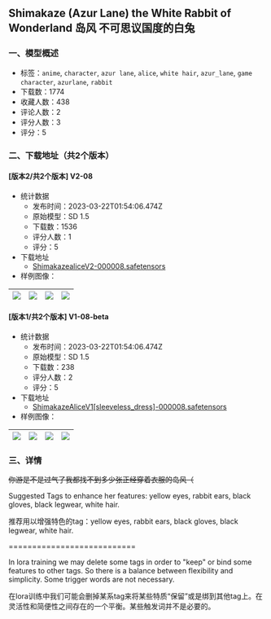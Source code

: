 ## Shimakaze (Azur Lane) the White Rabbit of Wonderland 岛风 不可思议国度的白兔
### 一、模型概述

- 标签：`anime`, `character`, `azur lane`, `alice`, `white hair`, `azur_lane`, `game character`, `azurlane`, `rabbit`
- 下载数：1774
- 收藏人数：438
- 评论人数：2
- 评分人数：3
- 评分：5

### 二、下载地址（共2个版本）

#### [版本2/共2个版本] V2-08

- 统计数据
  - 发布时间：2023-03-22T01:54:06.474Z
  - 原始模型：SD 1.5
  - 下载数：1536
  - 评分人数：1
  - 评分：5
- 下载地址
  - [ShimakazealiceV2-000008.safetensors](https://civitai.com/api/download/models/27037)
- 样例图像：

| <img src="https://image.civitai.com/xG1nkqKTMzGDvpLrqFT7WA/71f3f8da-eac1-46a8-dc2a-0ea5a50b1d00/width=450/298021.jpeg" /> | <img src="https://image.civitai.com/xG1nkqKTMzGDvpLrqFT7WA/9e82fb33-fa4c-49e3-793d-bec4825fe700/width=450/298020.jpeg" /> | <img src="https://image.civitai.com/xG1nkqKTMzGDvpLrqFT7WA/ecc5c720-65ba-4fe7-b4e5-c87e4f60d700/width=450/298019.jpeg" /> | <img src="https://image.civitai.com/xG1nkqKTMzGDvpLrqFT7WA/6be73559-8c2d-47fd-a823-9f2526eb9200/width=450/298018.jpeg" /> |
| ---- | ---- | ---- | ---- |

#### [版本1/共2个版本] V1-08-beta

- 统计数据
  - 发布时间：2023-03-22T01:54:06.474Z
  - 原始模型：SD 1.5
  - 下载数：238
  - 评分人数：2
  - 评分：5
- 下载地址
  - [ShimakazeAliceV1[sleeveless_dress]-000008.safetensors](https://civitai.com/api/download/models/26850)
- 样例图像：

| <img src="https://image.civitai.com/xG1nkqKTMzGDvpLrqFT7WA/db2e3edf-fcad-4ccf-ac20-aecdf7d3e100/width=450/295832.jpeg" /> | <img src="https://image.civitai.com/xG1nkqKTMzGDvpLrqFT7WA/e0ec3dd0-bb25-4b4a-e707-c4f53570a200/width=450/295831.jpeg" /> | <img src="https://image.civitai.com/xG1nkqKTMzGDvpLrqFT7WA/bba2f943-6212-4329-3495-d6358f8f6900/width=450/295830.jpeg" /> | <img src="https://image.civitai.com/xG1nkqKTMzGDvpLrqFT7WA/3544ed75-be54-4d83-f07d-a228249cf800/width=450/295906.jpeg" /> |
| ---- | ---- | ---- | ---- |


### 三、详情
<p><s>你游是不是过气了我都找不到多少张正经穿着衣服的岛风（</s></p><p>Suggested Tags to enhance her features: yellow eyes, rabbit ears, black gloves, black legwear, white hair.</p><p>推荐用以增强特色的tag：yellow eyes, rabbit ears, black gloves, black legwear, white hair.</p><p>===========================</p><p>In lora training we may delete some tags in order to "keep" or bind some features to other tags. So there is a balance between flexibility and simplicity. Some trigger words are not necessary.</p><p>在lora训练中我们可能会删掉某系tag来将某些特质“保留”或是绑到其他tag上。在灵活性和简便性之间存在的一个平衡。某些触发词并不是必要的。</p>